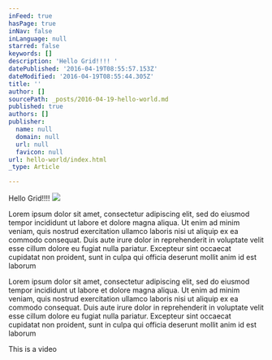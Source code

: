 ```yaml
---
inFeed: true
hasPage: true
inNav: false
inLanguage: null
starred: false
keywords: []
description: 'Hello Grid!!!! '
datePublished: '2016-04-19T08:55:57.153Z'
dateModified: '2016-04-19T08:55:44.305Z'
title: ''
author: []
sourcePath: _posts/2016-04-19-hello-world.md
published: true
authors: []
publisher:
  name: null
  domain: null
  url: null
  favicon: null
url: hello-world/index.html
_type: Article

---
```

Hello Grid!!!! ![](https://the-grid-user-content.s3-us-west-2.amazonaws.com/f40f5f90-e38f-415f-a589-10a81f52643a.jpg)

Lorem ipsum dolor sit amet, consectetur adipiscing elit, sed do eiusmod tempor incididunt ut labore et dolore magna aliqua. Ut enim ad minim veniam, quis nostrud exercitation ullamco laboris nisi ut aliquip ex ea commodo consequat. Duis aute irure dolor in reprehenderit in voluptate velit esse cillum dolore eu fugiat nulla pariatur. Excepteur sint occaecat cupidatat non proident, sunt in culpa qui officia deserunt mollit anim id est laborum

Lorem ipsum dolor sit amet, consectetur adipiscing elit, sed do eiusmod tempor incididunt ut labore et dolore magna aliqua. Ut enim ad minim veniam, quis nostrud exercitation ullamco laboris nisi ut aliquip ex ea commodo consequat. Duis aute irure dolor in reprehenderit in voluptate velit esse cillum dolore eu fugiat nulla pariatur. Excepteur sint occaecat cupidatat non proident, sunt in culpa qui officia deserunt mollit anim id est laborum

This is a video
